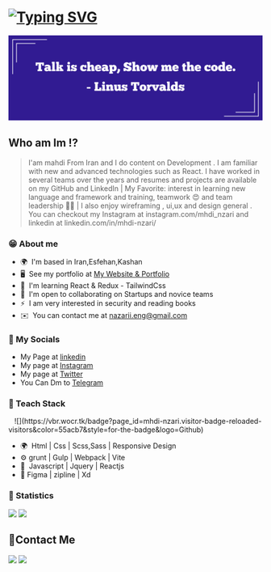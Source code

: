 <h1 align="left">
  <a href="https://git.io/typing-svg"><img src="https://readme-typing-svg.demolab.com?font=Fira+Code&size=35&duration=3000&pause=1000&width=600&color=3f3f3f&background=FFFFFF00&width=600&lines=hi there+🖐;Im+Mahdi+Nazari;Welcome+to+my+github+page" alt="Typing SVG" /></a>
</h1>

![This is an image](https://github.com/AmirHosseinKarimi/AmirHosseinKarimi/raw/master/qoute.png)


<h2> Who am Im !? </h2>

> I'am mahdi From Iran and I do content on Development . I am familiar with new and advanced technologies such as React. I have worked in several teams over the years and resumes and projects are available on my GitHub and LinkedIn | My Favorite: interest in learning new language and framework and training, teamwork 😍 and team leadership 🧑‍💻 | I also enjoy wireframing , ui,ux and design general . You can checkout my Instagram at instagram.com/mhdi_nzari and linkedin at linkedin.com/in/mhdi-nzari/
> 

<h3>😁&nbsp;About me</h3>

* 🌍  I'm based in Iran,Esfehan,Kashan
* 🖥️  See my portfolio at [My Website & Portfolio](http://mahdi-nazari.ir)
* 🧠  I'm learning React & Redux - TailwindCss
* 🤝  I'm open to collaborating on Startups and novice teams
* ⚡  I am very interested in security and reading books
* ✉️  You can contact me at [nazarii.eng@gmail.com](mailto:nazarii.eng@gmail.com)

 <h3>📱&nbsp;My Socials </h3>

- My Page at [linkedin](https://www.linkedin.com/in/mhdi-nzari/)
- My page at [Instagram](https://www.instagram.com/mhdi_nzari/)
- My page at [Twitter](https://twitter.com/mhdi_nzari)
- You Can Dm to [Telegram](https://t.me/mhdi_nzari)
  
<h3>🔨&nbsp;Teach Stack</h3> &nbsp;&nbsp; ![](https://vbr.wocr.tk/badge?page_id=mhdi-nzari.visitor-badge-reloaded-visitors&color=55acb7&style=for-the-badge&logo=Github)





* 🌍  Html | Css | Scss,Sass | Responsive Design
* ⚙  grunt | Gulp | Webpack | Vite
* 🧠  Javascript | Jquery | Reactjs
* 🎨  Figma | zipline | Xd

<h3>🔰&nbsp;Statistics </h3>
  
<p align = "left">
  <img  src = "https://github-readme-stats.vercel.app/api?username=mhdi-nzari&show_icons=true&theme=mhdi-nzari&line_height=40">
  <img  src = "https://github-readme-stats.vercel.app/api/top-langs/?username=mhdi-nzari&theme=radical">
</p>


## 🤙Contact Me

<p align="left">
<a href="https://https://www.linkedin.com/in/mhdi-nzari/"><img src="https://img.shields.io/badge/-MahdiNazari Linkedin-0077B5?style=flat&logo=Linkedin&logoColor=white"/></a>
<a href="mailto:nazarii.eng@gmail.com"><img src="https://img.shields.io/badge/-nazarii.eng@gmail.com-D14836?style=flat&logo=Gmail&logoColor=white"/></a>


